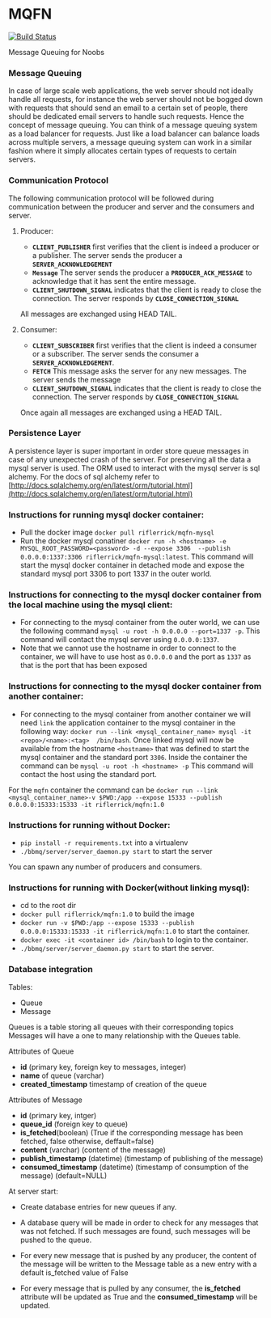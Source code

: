 # MQFN

[![Build Status](https://travis-ci.org/MQFN/MQFN.svg?branch=master)](https://travis-ci.org/MQFN/MQFN)

Message Queuing for Noobs

### Message Queuing

In case of large scale web applications, the web server should not ideally handle all requests, for instance the web server should not be bogged down with requests that should send an email to a certain set of people, there should be dedicated email servers to handle such requests. Hence the concept of message queuing. You can think of a message queuing system as a load balancer for requests. Just like a load balancer can balance loads across multiple servers, a message queuing system can work in a similar fashion where it simply allocates certain types of requests to certain servers. 

### Communication Protocol

The following communication protocol will be followed during communication between the producer and server and the consumers and server.

1. Producer: 
    - **`CLIENT_PUBLISHER`** first verifies that the client is indeed a producer or a
     publisher. The server sends the producer a **`SERVER_ACKNOWLEDGEMENT`**
    - **`Message`** The server sends the producer a **`PRODUCER_ACK_MESSAGE`** to acknowledge that it has sent the entire message.
    - **`CLIENT_SHUTDOWN_SIGNAL`** indicates that the client is ready to close the 
    connection. The server responds by **`CLOSE_CONNECTION_SIGNAL`**
    
    All messages are exchanged using HEAD <msg> TAIL.
    
2. Consumer:
    - **`CLIENT_SUBSCRIBER`** first verifies that the client is indeed a consumer or a subscriber. The server sends 
    the consumer a **`SERVER_ACKNOWLEDGEMENT`**.
    - **`FETCH`** This message asks the server for any new messages. The server sends the message
    - **`CLIENT_SHUTDOWN_SIGNAL`** indicates that the client is ready to close the connection. The server responds by **`CLOSE_CONNECTION_SIGNAL`**
    
    Once again all messages are exchanged using a HEAD <msg> TAIL.  
    
### Persistence Layer
A persistence layer is super important in order store queue messages in case of any unexpected crash of the server. 
For preserving all the data a mysql server is used. The ORM used to interact with the mysql server is sql alchemy. 
For the docs of sql alchemy refer to [http://docs.sqlalchemy.org/en/latest/orm/tutorial.html](http://docs.sqlalchemy.org/en/latest/orm/tutorial.html)
    
### Instructions for running mysql docker container:
- Pull the docker image `docker pull riflerrick/mqfn-mysql`
- Run the docker mysql conatiner `docker run -h <hostname> -e MYSQL_ROOT_PASSWORD=<password> -d --expose 3306 
--publish 0.0.0.0:1337:3306 riflerrick/mqfn-mysql:latest`. This command will start the mysql docker container in
 detached mode and expose the 
standard mysql port 3306 to port 1337 in the outer world.

### Instructions for connecting to the mysql docker container from the local machine using the mysql client:
- For connecting to the mysql container from the outer world, we can use the following command `mysql -u root -h 0.0.0.0 --port=1337 -p`. This command will contact
 the mysql server using `0.0.0.0:1337`.
- Note that we cannot use the hostname in order to connect to the container, we will have to use host as `0.0.0.0` 
and the port as `1337` as that is the port that has been exposed

### Instructions for connecting to the mysql docker container from another container:
- For connecting to the mysql container from another container we will need `link` the application container to the 
mysql container in the following way: `docker run --link <mysql_container_name> mysql -it <repo>/<name>:<tag> 
/bin/bash`. Once linked mysql will now be available from the hostname `<hostname>` that was defined to start the 
mysql container and the standard port `3306`. Inside the container the command can be `mysql -u root -h <hostname> -p`
This command will contact the host using the standard port.

For the `mqfn` container the command can be `docker run --link <mysql_container_name>-v $PWD:/app --expose
 15333 --publish 0.0.0.0:15333:15333 -it riflerrick/mqfn:1.0`  

### Instructions for running without Docker:
- `pip install -r requirements.txt` into a virtualenv
- `./bbmq/server/server_daemon.py start` to start the server

You can spawn any number of producers and consumers.

### Instructions for running with Docker(without linking mysql):
- cd to the root dir
- `docker pull riflerrick/mqfn:1.0` to build the image
- `docker run -v $PWD:/app --expose 15333 --publish 0.0.0.0:15333:15333 -it riflerrick/mqfn:1.0` to
 start the container. 
- `docker exec -it <container id> /bin/bash` to login to the container.
- `./bbmq/server/server_daemon.py start` to start the server.

### Database integration
Tables:
- Queue
- Message

Queues is a table storing all queues with their corresponding topics
Messages will have a one to many relationship with the Queues table.

Attributes of Queue
- **id** (primary key, foreign key to messages, integer)
- **name** of queue (varchar)
- **created_timestamp** timestamp of creation of the queue

Attributes of Message
- **id** (primary key, intger)
- **queue_id** (foreign key to queue)
- **is_fetched**(boolean) (True if the corresponding message has been fetched, false otherwise, deffault=false)
- **content** (varchar) (content of the message)
- **publish_timestamp** (datetime) (timestamp of publishing of the message)
- **consumed_timestamp** (datetime) (timestamp of consumption of the message) (default=NULL)

At server start:
- Create database entries for new queues if any. 

- A database query will be made in order to check for any messages that was not 
fetched. If such messages are found, such messages will be pushed to the queue. 

- For every new message that is pushed by any producer, the content of the message will be written to the Message table as a new entry with a default is_fetched value of False

- For every message that is pulled by any consumer, the **is_fetched** attribute will be updated as True and the **consumed_timestamp** will be updated.